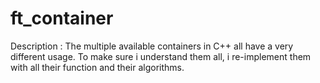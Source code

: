 # ft_container
Description : The multiple available containers in C++ all have a very different usage. To make sure i understand them all, i re-implement them with all their function and their algorithms.
